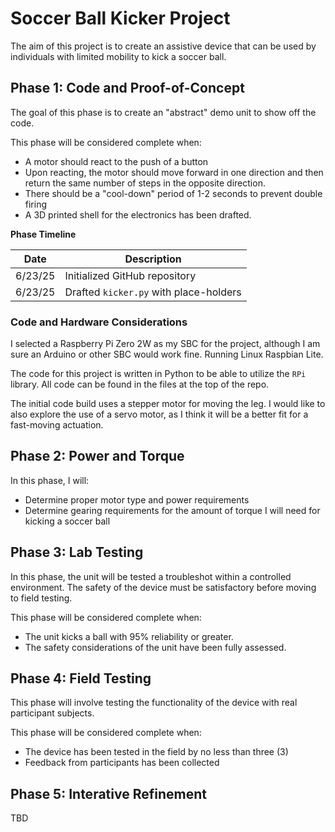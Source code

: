 # Soccer Ball Kicker Project

The aim of this project is to create an assistive device that can be used by individuals with limited mobility to kick a soccer ball.

## Phase 1: Code and Proof-of-Concept

The goal of this phase is to create an "abstract" demo unit to show off the code.

This phase will be considered complete when:

- A motor should react to the push of a button
- Upon reacting, the motor should move forward in one direction and then return the same number of steps in the opposite direction.
- There should be a "cool-down" period of 1-2 seconds to prevent double firing
- A 3D printed shell for the electronics has been drafted.

**Phase Timeline**

| Date    | Description                            |
| ------- | -------------------------------------- |
| 6/23/25 | Initialized GitHub repository          |
| 6/23/25 | Drafted `kicker.py` with place-holders |

### Code and Hardware Considerations

I selected a Raspberry Pi Zero 2W as my SBC for the project, although I am sure an Arduino or other SBC would work fine. Running Linux Raspbian Lite.

The code for this project is written in Python to be able to utilize the `RPi` library. All code can be found in the files at the top of the repo.

The initial code build uses a stepper motor for moving the leg. I would like to also explore the use of a servo motor, as I think it will be a better fit for a fast-moving actuation.

## Phase 2: Power and Torque

In this phase, I will:

- Determine proper motor type and power requirements
- Determine gearing requirements for the amount of torque I will need for kicking a soccer ball

## Phase 3: Lab Testing

In this phase, the unit will be tested a troubleshot within a controlled environment. The safety of the device must be satisfactory before moving to field testing.

This phase will be considered complete when:

- The unit kicks a ball with 95% reliability or greater.
- The safety considerations of the unit have been fully assessed.

## Phase 4: Field Testing

This phase will involve testing the functionality of the device with real participant subjects.

This phase will be considered complete when:

- The device has been tested in the field by no less than three (3)
- Feedback from participants has been collected

## Phase 5: Interative Refinement

TBD
